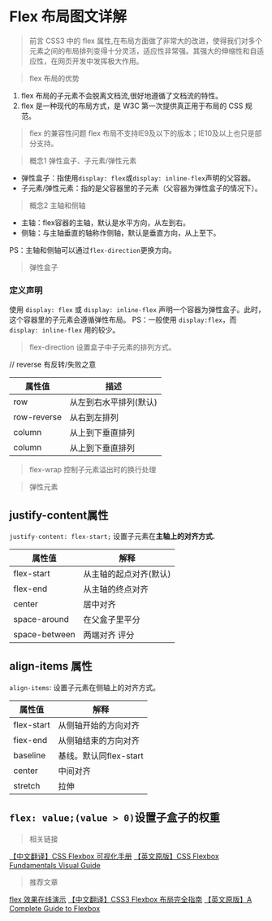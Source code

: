 # Flex 布局图文详解

> 前言
> CSS3 中的 flex 属性,在布局方面做了非常大的改进，使得我们对多个元素之间的布局排列变得十分灵活，适应性非常强。其强大的伸缩性和自适应性，在网页开发中发挥极大作用。

> flex 布局的优势

1. flex 布局的子元素不会脱离文档流,很好地遵循了文档流的特性。
2. flex 是一种现代的布局方式，是 W3C 第一次提供真正用于布局的 CSS 规范。

> flex 的兼容性问题
> flex 布局不支持IE9及以下的版本；IE10及以上也只是部分支持。

> 概念1 弹性盒子、子元素/弹性元素
- 弹性盒子：指使用`display: flex`或`display: inline-flex`声明的父容器。
- 子元素/弹性元素：指的是父容器里的子元素（父容器为弹性盒子的情况下）。

> 概念2 主轴和侧轴

- 主轴：flex容器的主轴，默认是水平方向，从左到右。
- 侧轴：与主轴垂直的轴称作侧轴，默认是垂直方向，从上至下。

PS：主轴和侧轴可以通过`flex-direction`更换方向。

> 弹性盒子

### 定义声明

使用 `display: flex` 或 `display: inline-flex` 声明一个容器为弹性盒子。此时，这个容器里的子元素会遵循弹性布局。
PS：一般使用 `display:flex`，而 `display: inline-flex` 用的较少。

> flex-direction
> 设置盒子中子元素的排列方式。

// reverse 有反转/失败之意

| 属性值      | 描述                   |
| ----------- | ---------------------- |
| row         | 从左到右水平排列(默认) |
| row-reverse | 从右到左排列           |
| column      | 从上到下垂直排列       |
| column      | 从上到下垂直排列       |

> flex-wrap 
> 控制子元素溢出时的换行处理

> 弹性元素

## justify-content属性
`justify-content: flex-start;` 设置子元素在**主轴上的对齐方式.**

| 属性值        | 解释                   |
| ------------- | ---------------------- |
| flex-start    | 从主轴的起点对齐(默认) |
| flex-end      | 从主轴的终点对齐       |
| center        | 居中对齐               |
| space-around  | 在父盒子里平分         |
| space-between | 两端对齐 评分          |

## align-items 属性
`align-items`: 设置子元素在侧轴上的对齐方式。

| 属性值     | 解释                   |
| ---------- | ---------------------- |
| flex-start | 从侧轴开始的方向对齐   |
| fiex-end   | 从侧轴结束的方向对齐   |
| baseline   | 基线。默认同flex-start |
| center     | 中间对齐               |
| stretch    | 拉伸                   |

## `flex: value;(value > 0)`设置子盒子的权重

>相关链接

[【中文翻译】CSS Flexbox 可视化手册](https://zhuanlan.zhihu.com/p/56046851)
[【英文原版】CSS Flexbox Fundamentals Visual Guide](https://medium.com/swlh/css-flexbox-fundamentals-visual-guide-1c467f480dac)

>推荐文章

[flex 效果在线演示](https://demos.scotch.io/visual-guide-to-css3-flexbox-flexbox-playground/demos/)
[【中文翻译】CSS3 Flexbox 布局完全指南](https://www.html.cn/archives/8629)
[【英文原版】A Complete Guide to Flexbox](https://css-tricks.com/snippets/css/a-guide-to-flexbox/)